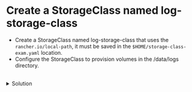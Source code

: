 # Create a StorageClass named log-storage-class

- Create a StorageClass named log-storage-class that uses the `rancher.io/local-path`, it must be saved in the `$HOME/storage-class-exam.yaml` location. 
- Configure the StorageClass to provision volumes in the /data/logs directory.

<br>
<details><summary>Solution</summary>
<br>

```bash
cat <<EOF > $HOME/storage-class-exam.yaml
apiVersion: storage.k8s.io/v1
kind: StorageClass
metadata:
  name: log-storage-class
provisioner: rancher.io/local-path
parameters:
  path: "/data/logs"
EOF


```{{exec}}

kubectl apply -f storage-class-exam.yaml

</details>
